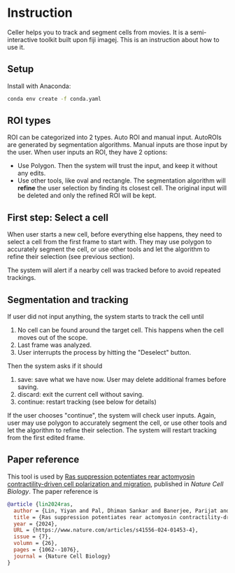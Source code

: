 # Instruction

Celler helps you to track and segment cells from movies.
It is a semi-interactive toolkit built upon fiji imagej.
This is an instruction about how to use it.

## Setup

Install with Anaconda:
```bash
conda env create -f conda.yaml
```

## ROI types

ROI can be categorized into 2 types. Auto ROI and manual input.
AutoROIs are generated by segmentation algorithms.
Manual inputs are those input by the user.
When user inputs an ROI, they have 2 options:

- Use Polygon. Then the system will trust the input, and keep it without any edits.
- Use other tools, like oval and rectangle. 
The segmentation algorithm will **refine** the user selection by finding its closest cell.
The original input will be deleted and only the refined ROI will be kept.


## First step: Select a cell

When user starts a new cell, before everything else happens, 
they need to select a cell from the first frame to start with.
They may use polygon to accurately segment the cell,
or use other tools and let the algorithm to refine their selection (see previous section).

The system will alert if a nearby cell was tracked before
to avoid repeated trackings.

## Segmentation and tracking

If user did not input anything, the system starts to track the cell until
1. No cell can be found around the target cell. 
This happens when the cell moves out of the scope.
2. Last frame was analyzed.
3. User interrupts the process by hitting the "Deselect" button.

Then the system asks if it should
1. save: save what we have now. User may delete additional frames before saving.
2. discard: exit the current cell without saving.
3. continue: restart tracking (see below for details)

If the user chooses "continue", the system will check user inputs.
Again, user may use polygon to accurately segment the cell,
or use other tools and let the algorithm to refine their selection.
The system will restart tracking from the first edited frame.

## Paper reference

This tool is used by [Ras suppression potentiates rear actomyosin contractility-driven cell polarization and migration](https://www.nature.com/articles/s41556-024-01453-4), published in *Nature Cell Biology*.
The paper reference is

```bibtex
@article {lin2024ras,
  author = {Lin, Yiyan and Pal, Dhiman Sankar and Banerjee, Parijat and Banerjee, Tatsat and Qin, Guanghui and Deng, Yu and Borleis, Jane and Iglesias, Pablo A. and Devreotes, Peter N.},
  title = {Ras suppression potentiates rear actomyosin contractility-driven cell polarization and migration},
  year = {2024},
  URL = {https://www.nature.com/articles/s41556-024-01453-4},
  issue = {7},
  volumn = {26},
  pages = {1062--1076},
  journal = {Nature Cell Biology}
}
```
